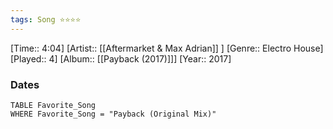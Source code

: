 ```yaml
---
tags: Song ⭐⭐⭐⭐ 
---
```

[Time:: 4:04]
[Artist:: [[Aftermarket & Max Adrian]] ]
[Genre:: Electro House]
[Played:: 4]
[Album:: [[Payback (2017)]]]
[Year:: 2017]
### Dates
````dataview
TABLE Favorite_Song
WHERE Favorite_Song = "Payback (Original Mix)"
````